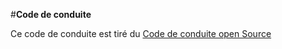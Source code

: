 #**Code de conduite**

Ce code de conduite est tiré du [Code de conduite open Source](https://www.contributor-covenant.org/)